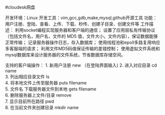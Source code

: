 #cloudesk网盘

开发环境：Linux
开发工具：vim,gcc,gdb,make,mysql,github开源工具
功能：用户注册、登陆、查看、上传、下载、秒传、创建子目录、创建文件等
工作描述：
   利用socket编程实现服务器和客户端的通信； 
   设置了应用层私有传输协议（包括文件名，用户名，文件的 MD5 值，文件大小，文件内容），保证数据能够正常传输；
   记录服务器操作日志，存入数据库；
   使用线程池和epoll多路复用响应多客服端的请求；
   利用文件MD5码值保证传输的差错控制；
   使用虚拟文件系统和mysql数据库来设计服务器的文件系统，节省数据库存储空间。

支持的客户端操作：
	  1. 新用户注册  new （在登陆界面输入)
      2. 进入对应目录  cd name           
      3. 列出相应目录文件 ls                
      4. 将本地文件上传至服务器  puts filename     
      5. 文件名 下载服务器文件到本地 gets filename     
      6. 删除服务器上文件/目录 remove            
      7. 显示目前所在路径 pwd               
      8. 在当前文件夹创建目录 mkdir name

